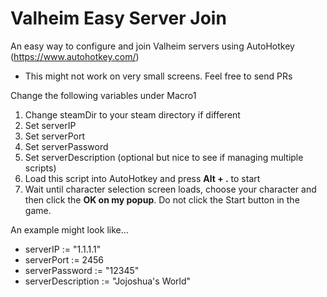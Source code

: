 # Valheim Easy Server Join
An easy way to configure and join Valheim servers using AutoHotkey (https://www.autohotkey.com/)

- This might not work on very small screens. Feel free to send PRs

Change the following variables under Macro1
1. Change steamDir to your steam directory if different
2. Set serverIP
3. Set serverPort
4. Set serverPassword
5. Set serverDescription (optional but nice to see if managing multiple scripts)
6. Load this script into AutoHotkey and press **Alt + .** to start
7. Wait until character selection screen loads, choose your character and then click the **OK on my popup**. Do not click the Start button in the game.

An example might look like...

- serverIP := "1.1.1.1"
- serverPort := 2456
- serverPassword := "12345"
- serverDescription := "Jojoshua's World"
